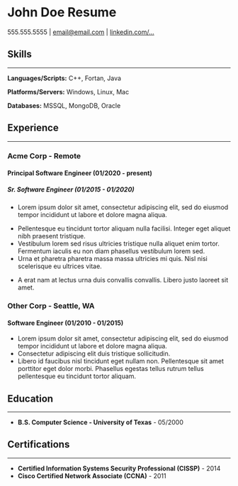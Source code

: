 # John Doe Resume

555.555.5555 | <email@email.com> | [linkedin.com/...](https://linkedin.com/)

## Skills

---

**Languages/Scripts:** C++, Fortan, Java

**Platforms/Servers:** Windows, Linux, Mac

**Databases:** MSSQL, MongoDB, Oracle

## Experience

---

### Acme Corp - Remote

#### Principal Software Engineer (01/2020 - present)

##### Sr. Software Engineer (01/2015 - 01/2020)

<!-- Since we are nesting two positions here, we have a lot of accomplishments.
We will show/hide the most relevent for the position which we are applying for.
//-->

- Lorem ipsum dolor sit amet, consectetur adipiscing elit, sed do eiusmod tempor incididunt ut labore et dolore magna aliqua.
<!--
- Fringilla phasellus faucibus scelerisque eleifend. Eget dolor morbi non arcu risus quis.
//-->
- Pellentesque eu tincidunt tortor aliquam nulla facilisi. Integer eget aliquet nibh praesent tristique.
- Vestibulum lorem sed risus ultricies tristique nulla aliquet enim tortor. Fermentum iaculis eu non diam phasellus vestibulum lorem sed.
- Urna et pharetra pharetra massa massa ultricies mi quis. Nisl nisi scelerisque eu ultrices vitae.
<!--
- Quam vulputate dignissim suspendisse in est. Orci phasellus egestas tellus rutrum tellus pellentesque eu.
- Eleifend mi in nulla posuere. Dolor sit amet consectetur adipiscing. Sed cras ornare arcu dui.
- Vitae congue mauris rhoncus aenean vel. Eget nunc scelerisque viverra mauris in aliquam.
//-->
- A erat nam at lectus urna duis convallis convallis. Libero justo laoreet sit amet.

### Other Corp - Seattle, WA

#### Software Engineer (01/2010 - 01/2015)

- Lorem ipsum dolor sit amet, consectetur adipiscing elit, sed do eiusmod tempor incididunt ut labore et dolore magna aliqua.
- Consectetur adipiscing elit duis tristique sollicitudin.
- Libero id faucibus nisl tincidunt eget nullam non. Pellentesque sit amet porttitor eget dolor morbi. Phasellus egestas tellus rutrum tellus pellentesque eu tincidunt tortor aliquam.

<!-- hide this irrelevent work
### University of Texas, TX

#### Intern (09/1999 - 05/2000)

- Performed software updates in computer lab
- Fixed printer paper jams
//-->

## Education

---

- **B.S. Computer Science - University of Texas** - 05/2000

## Certifications

---

- **Certified Information Systems Security Professional (CISSP)** - 2014
- **Cisco Certified Network Associate (CCNA)** - 2011
